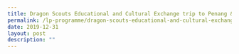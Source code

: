 ```yaml
---
title: Dragon Scouts Educational and Cultural Exchange trip to Penang & Melaka
permalink: /lp-programme/dragon-scouts-educational-and-cultural-exchange-trip-to-penang-melaka/
date: 2019-12-31
layout: post
description: ""
---
```

